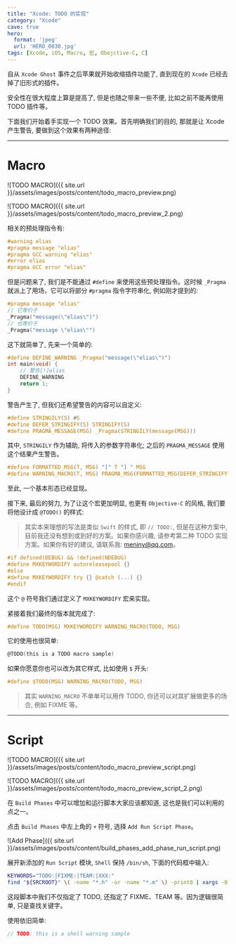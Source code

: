 ```yaml
---
title: "Xcode: TODO 的实现"
category: "Xcode"
cave: true
hero:
  format: 'jpeg'
  url: 'HERO_0030.jpg'
tags: [Xcode, iOS, Macro, 宏, Obejctive-C, C]
---
```

自从 `Xcode Ghost` 事件之后苹果就开始收缩插件功能了, 直到现在的 `Xcode` 已经去掉了旧形式的插件。

安全性在很大程度上算是提高了, 但是也随之带来一些不便, 比如之前不能再使用 TODO 插件等。

下面我们开始着手实现一个 TODO 效果。首先明确我们的目的, 那就是让 Xcode 产生警告, 要做到这个效果有两种途径:

***

# Macro

![TODO MACRO]({{ site.url }}/assets/images/posts/content/todo_macro_preview.png)

![TODO MACRO]({{ site.url }}/assets/images/posts/content/todo_macro_preview_2.png)

相关的预处理指令有:

```c
#warning elias
#pragma message "elias"
#pragma GCC warning "elias"
#error elias
#pragma GCC error "elias"
```

但是问题来了, 我们是不能通过 `#define` 来使用这些预处理指令。这时候 `_Pragma` 就派上了用场，它可以将部分 `#pragma` 指令字符串化, 例如刚才提到的:

```c
#pragma message "elias"
// 它等价于
_Pragma("message(\"elias\")")
// 也等价于
_Pragma("message \"elias\"")
```

这下就简单了, 先来一个简单的:

```c
#define DEFINE_WARNING _Pragma("message(\"elias\")")
int main(void) {
    // 警告[!]elias
    DEFINE_WARNING
    return 1;
}
```

警告产生了, 但我们还希望警告的内容可以自定义:

```c
#define STRINGILY(S) #S
#define DEFER_STRINGIFY(S) STRINGIFY(S)
#define PRAGMA_MESSAGE(MSG) _Pragma(STRINGILY(message(MSG)))
```

其中, `STRINGILY` 作为辅助, 将传入的参数字符串化; 之后的 `PRAGMA_MESSAGE` 使用这个结果产生警告。

```c
#define FORMATTED_MSG(T, MSG) "[" T "] " MSG
#define WARNING_MACRO(T, MSG) PRAGMA_MSG(FORMATTED_MSG(DEFER_STRINGIFY(T), STRINGIFY(MSG)))
```

至此, 一个基本形态已经显现。

接下来, 最后的努力, 为了让这个宏更加明显, 也更有 `Objective-C` 的风格, 我们要将他设计成 `@TODO()` 的样式:

> 其实本来理想的写法是类似 `Swift` 的样式, 即 `// TODO:`, 但是在这种方案中, 目前我还没有想到或到好的方案。如果你感兴趣, 请参考第二种 TODO 实现方案。如果你有好的建议, 请联系我: [meniny@qq.com](mailto:meniny@qq.com)。

```c
#if defined(DEBUG) && !defined(NDEBUG)
#define MXKEYWORDIFY autoreleasepool {}
#else
#define MXKEYWORDIFY try {} @catch (...) {}
#endif
```

这个 `@` 符号我们通过定义了 `MXKEYWORDIFY` 宏来实现。

紧接着我们最终的版本就完成了:

```c
#define TODO(MSG) MXKEYWORDIFY WARNING_MACRO(TODO, MSG)
```

它的使用也很简单:

```c
@TODO(this is a TODO macro sample)
```

如果你愿意你也可以改为其它样式, 比如使用 `$` 开头:

```c
#define $TODO(MSG) WARNING_MACRO(TODO, MSG)
```

> 其实 `WARNING_MACRO` 不单单可以用作 TODO, 你还可以对其扩展做更多的场合, 例如 FIXME 等。

***

# Script

![TODO MACRO]({{ site.url }}/assets/images/posts/content/todo_macro_preview_script.png)

![TODO MACRO]({{ site.url }}/assets/images/posts/content/todo_macro_preview_script_2.png)

在 `Build Phases` 中可以增加和运行脚本大家应该都知道, 这也是我们可以利用的点之一。

点击 `Build Phases` 中左上角的 `+` 符号, 选择 `Add Run Script Phase`。

![Add Phase]({{ site.url }}/assets/images/posts/content/build_phases_add_phase_run_script.png)

展开新添加的 `Run Script` 模块, `Shell` 保持 `/bin/sh`, 下面的代码框中输入:

```sh
KEYWORDS="TODO:|FIXME:|TEAM:|XXX:"
find "${SRCROOT}" \( -name "*.h" -or -name "*.m" \) -print0 | xargs -0 egrep --with-filename --line-number --only-matching "($KEYWORDS).*\$" | perl -p -e "s/($KEYWORDS)/ warning: \$1/"
```

这段脚本中我们不仅指定了 TODO, 还指定了 FIXME、TEAM 等。因为逻辑很简单, 只是查找关键字。

使用依旧简单:

```c
// TODO: this is a shell warning sample
```
